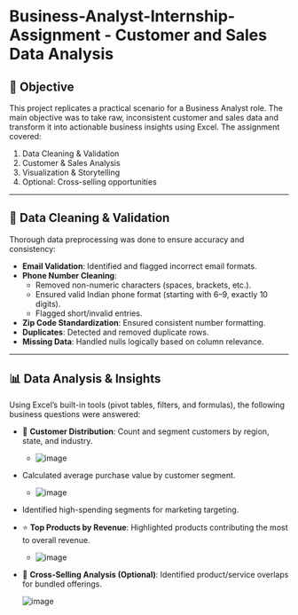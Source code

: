 # Business-Analyst-Internship-Assignment - Customer and Sales Data Analysis

## 📌 Objective

This project replicates a practical scenario for a Business Analyst role. The main objective was to take raw, inconsistent customer and sales data and transform it into actionable business insights using Excel. The assignment covered:

1. Data Cleaning & Validation  
2. Customer & Sales Analysis  
3. Visualization & Storytelling  
4. Optional: Cross-selling opportunities

---

## 🧼 Data Cleaning & Validation

Thorough data preprocessing was done to ensure accuracy and consistency:

- **Email Validation**: Identified and flagged incorrect email formats.
- **Phone Number Cleaning**:
  - Removed non-numeric characters (spaces, brackets, etc.).
  - Ensured valid Indian phone format (starting with 6–9, exactly 10 digits).
  - Flagged short/invalid entries.
- **Zip Code Standardization**: Ensured consistent number formatting.
- **Duplicates**: Detected and removed duplicate rows.
- **Missing Data**: Handled nulls logically based on column relevance.

---

## 📊 Data Analysis & Insights

Using Excel’s built-in tools (pivot tables, filters, and formulas), the following business questions were answered:

- 📍 **Customer Distribution**: Count and segment customers by region, state, and industry.

  - ![image](https://github.com/user-attachments/assets/9d2243a9-d3b6-47b1-8e51-4e3fb2f0383c)

- Calculated average purchase value by customer segment.

  - ![image](https://github.com/user-attachments/assets/8707b335-1e37-4a4a-9918-7ad020b0a164)

- Identified high-spending segments for marketing targeting.

- ⭐ **Top Products by Revenue**: Highlighted products contributing the most to overall revenue.

  - ![image](https://github.com/user-attachments/assets/7613a537-d013-43ff-bce2-44a3cd1fa1a1)

- 🤝 **Cross-Selling Analysis (Optional)**: Identified product/service overlaps for bundled offerings.

  ![image](https://github.com/user-attachments/assets/bfe6e7af-5e0c-4803-b334-a223a212fd02)




